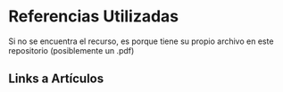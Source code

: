 # Referencias Utilizadas
Si no se encuentra el recurso, es porque tiene su propio archivo en este repositorio (posiblemente un .pdf)

## Links a Artículos

